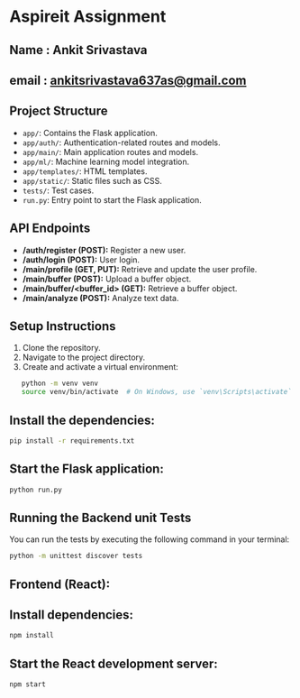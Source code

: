 # Aspireit Assignment
## Name : Ankit Srivastava
## email : ankitsrivastava637as@gmail.com
## Project Structure
- `app/`: Contains the Flask application.
- `app/auth/`: Authentication-related routes and models.
- `app/main/`: Main application routes and models.
- `app/ml/`: Machine learning model integration.
- `app/templates/`: HTML templates.
- `app/static/`: Static files such as CSS.
- `tests/`: Test cases.
- `run.py`: Entry point to start the Flask application.

## API Endpoints

- **/auth/register (POST):** Register a new user.
- **/auth/login (POST):** User login.
- **/main/profile (GET, PUT):** Retrieve and update the user profile.
- **/main/buffer (POST):** Upload a buffer object.
- **/main/buffer/<buffer_id> (GET):** Retrieve a buffer object.
- **/main/analyze (POST):** Analyze text data.

## Setup Instructions

1. Clone the repository.
2. Navigate to the project directory.
3. Create and activate a virtual environment:

```bash
   python -m venv venv
   source venv/bin/activate  # On Windows, use `venv\Scripts\activate`
```

## Install the dependencies:

```bash
pip install -r requirements.txt   

```

## Start the Flask application:
```bash
python run.py
```

## Running the Backend unit Tests
You can run the tests by executing the following command in your terminal:
```bash
python -m unittest discover tests
```

## Frontend (React):

## Install dependencies:

```bash
npm install
```

## Start the React development server:

```bash
npm start
```




